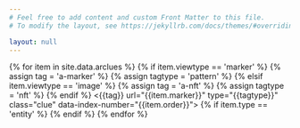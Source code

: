 ```yaml
---
# Feel free to add content and custom Front Matter to this file.
# To modify the layout, see https://jekyllrb.com/docs/themes/#overriding-theme-defaults

layout: null
---
```

<script src="https://aframe.io/releases/1.0.0/aframe.min.js"></script>
<!-- we import arjs version without NFT but with marker + location based support -->
<script src="https://raw.githack.com/AR-js-org/AR.js/master/aframe/build/aframe-ar.js"></script>
<body style="margin : 0px; overflow: hidden;">
	<div id="arview"></div>
    <a-scene embedded arjs>
    {% for item in site.data.arclues %}
    	{% if item.viewtype == 'marker' %}
	    	{% assign tag = 'a-marker' %}
	    	{% assign tagtype = 'pattern' %}
    	{% elsif item.viewtype == 'image' %}
	    	{% assign tag = 'a-nft' %}
	    	{% assign tagtype = 'nft' %}
    	{% endif %}
	    <{{tag}} url="{{item.marker}}" type="{{tagtype}}" class="clue" data-index-number="{{item.order}}">
	    	{% if item.type == 'entity' %}
		        <a-entity
		        position="0 -1 0"
		        scale="0.05 0.05 0.05"
		        gltf-model="{{item.typeurl}}"
		        ></a-entity>
	        {% endif %}
	    </{{tag}}>
    {% endfor %}
    <a-entity camera></a-entity>
    </a-scene>

    
</body>

<style>
	#arview {
		z-index: 2000;
		top:50%;
		background: white;
		color: black;
		right: 50%;
		position: absolute;
	}
</style>
<script>
    var clues = document.getElementsByClassName('clue');
    const siteclues = {{site.data.arclues | jsonify}}
    console.log(siteclues)
    console.log(clues)
   	for (var i=0; i<clues.length; i++){
   		const anchorRef = clues[i];
   		const arview = document.getElementById('arview')
	    anchorRef.addEventListener("markerFound", (e)=>{
	      var cluenumb = e.target.dataset.indexNumber;
	      const html = siteclues.filter(element => element['order'] == cluenumb)[0]
	      arview.innerHTML = html['message'];
	      
	      console.log(html);
	    })
	    anchorRef.addEventListener("markerLost", (e)=>{
	      arview.innerHTML = ""
	    })
   	 }
   	</script>